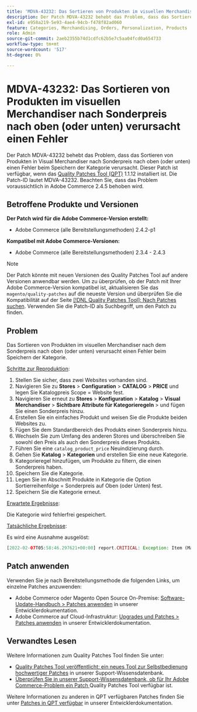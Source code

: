 ```yaml
---
title: 'MDVA-43232: Das Sortieren von Produkten im visuellen Merchandiser nach Sonderpreis nach oben (oder unten) verursacht einen Fehler'
description: Der Patch MDVA-43232 behebt das Problem, dass das Sortieren von Produkten in Visual Merchandiser nach Sonderpreis nach oben (oder unten) einen Fehler beim Speichern der Kategorie verursacht. Dieser Patch ist verfügbar, wenn das [Quality Patches Tool (QPT)](/help/announcements/adobe-commerce-announcements/magento-quality-patches-released-new-tool-to-self-serve-quality-patches.md) 1.1.12 installiert ist. Die Patch-ID lautet MDVA-43232. Beachten Sie, dass das Problem voraussichtlich in Adobe Commerce 2.4.5 behoben wird.
exl-id: e958a219-5e93-4ae4-94cb-f478f82ad060
feature: Categories, Merchandising, Orders, Personalization, Products
role: Admin
source-git-commit: 2aeb2355b74d1cdfc62b5e7c5aa04fcd0a654733
workflow-type: tm+mt
source-wordcount: '517'
ht-degree: 0%

---
```


# MDVA-43232: Das Sortieren von Produkten im visuellen Merchandiser nach Sonderpreis nach oben (oder unten) verursacht einen Fehler

Der Patch MDVA-43232 behebt das Problem, dass das Sortieren von Produkten in Visual Merchandiser nach Sonderpreis nach oben (oder unten) einen Fehler beim Speichern der Kategorie verursacht. Dieser Patch ist verfügbar, wenn das [Quality Patches Tool (QPT)](/help/announcements/adobe-commerce-announcements/magento-quality-patches-released-new-tool-to-self-serve-quality-patches.md) 1.1.12 installiert ist. Die Patch-ID lautet MDVA-43232. Beachten Sie, dass das Problem voraussichtlich in Adobe Commerce 2.4.5 behoben wird.

## Betroffene Produkte und Versionen

**Der Patch wird für die Adobe Commerce-Version erstellt:**

* Adobe Commerce (alle Bereitstellungsmethoden) 2.4.2-p1

**Kompatibel mit Adobe Commerce-Versionen:**

* Adobe Commerce (alle Bereitstellungsmethoden) 2.3.4 - 2.4.3

>[!NOTE]
>
>Der Patch könnte mit neuen Versionen des Quality Patches Tool auf andere Versionen anwendbar werden. Um zu überprüfen, ob der Patch mit Ihrer Adobe Commerce-Version kompatibel ist, aktualisieren Sie das `magento/quality-patches` auf die neueste Version und überprüfen Sie die Kompatibilität auf der Seite [[!DNL Quality Patches Tool]: Nach Patches suchen](https://experienceleague.adobe.com/tools/commerce-quality-patches/index.html). Verwenden Sie die Patch-ID als Suchbegriff, um den Patch zu finden.

## Problem

Das Sortieren von Produkten im visuellen Merchandiser nach dem Sonderpreis nach oben (oder unten) verursacht einen Fehler beim Speichern der Kategorie.

<u>Schritte zur Reproduktion</u>:

1. Stellen Sie sicher, dass zwei Websites vorhanden sind.
1. Navigieren Sie zu **Stores** > **Configuration** > **CATALOG** > **PRICE** und legen Sie Katalogpreis Scope = Website fest.
1. Navigieren Sie erneut zu **Stores** > **Konfiguration** > **Katalog** > **Visual Merchandiser** > **Sichtbare Attribute für Kategorieregeln** > und fügen Sie einen Sonderpreis hinzu.
1. Erstellen Sie ein einfaches Produkt und weisen Sie die Produkte beiden Websites zu.
1. Fügen Sie dem Standardbereich des Produkts einen Sonderpreis hinzu.
1. Wechseln Sie zum Umfang des anderen Stores und überschreiben Sie sowohl den Preis als auch den Sonderpreis dieses Produkts.
1. Führen Sie eine `catalog_product_price` Neuindizierung durch.
1. Gehen Sie **Katalog** > **Kategorien** und erstellen Sie eine neue Kategorie.
1. Kategorieregel hinzufügen, um Produkte zu filtern, die einen Sonderpreis haben.
1. Speichern Sie die Kategorie.
1. Legen Sie im Abschnitt Produkte in Kategorie die Option Sortierreihenfolge = Sonderpreis auf Oben (oder Unten) fest.
1. Speichern Sie die Kategorie erneut.

<u>Erwartete Ergebnisse</u>:

Die Kategorie wird fehlerfrei gespeichert.

<u>Tatsächliche Ergebnisse</u>:

Es wird eine Ausnahme ausgelöst:

```php
[2022-02-07T05:58:46.297621+00:00] report.CRITICAL: Exception: Item (Magento\Catalog\Model\Product\Interceptor) with the same ID "1" already exists. in /lib/internal/Magento/Framework/Data/Collection.php:407
```

## Patch anwenden

Verwenden Sie je nach Bereitstellungsmethode die folgenden Links, um einzelne Patches anzuwenden:

* Adobe Commerce oder Magento Open Source On-Premise: [Software-Update-Handbuch > Patches anwenden](https://experienceleague.adobe.com/en/docs/commerce-operations/tools/quality-patches-tool/usage) in unserer Entwicklerdokumentation.
* Adobe Commerce auf Cloud-Infrastruktur: [Upgrades und Patches > Patches anwenden](https://experienceleague.adobe.com/en/docs/commerce-cloud-service/user-guide/develop/upgrade/apply-patches) in unserer Entwicklerdokumentation.

## Verwandtes Lesen

Weitere Informationen zum Quality Patches Tool finden Sie unter:

* [Quality Patches Tool veröffentlicht: ein neues Tool zur Selbstbedienung hochwertiger Patches](/help/announcements/adobe-commerce-announcements/magento-quality-patches-released-new-tool-to-self-serve-quality-patches.md) in unserer Support-Wissensdatenbank.
* [Überprüfen Sie in unserer Support-Wissensdatenbank, ob für Ihr Adobe Commerce-Problem ein Patch ](/help/support-tools/patches-available-in-qpt-tool/check-patch-for-magento-issue-with-magento-quality-patches.md) Quality Patches Tool verfügbar ist.

Weitere Informationen zu anderen in QPT verfügbaren Patches finden Sie unter [Patches in QPT verfügbar](https://experienceleague.adobe.com/tools/commerce-quality-patches/index.html) in unserer Entwicklerdokumentation.
